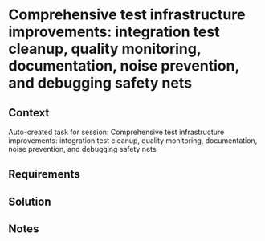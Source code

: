 # Comprehensive test infrastructure improvements: integration test cleanup, quality monitoring, documentation, noise prevention, and debugging safety nets

## Context

Auto-created task for session: Comprehensive test infrastructure improvements: integration test cleanup, quality monitoring, documentation, noise prevention, and debugging safety nets

## Requirements

## Solution

## Notes
